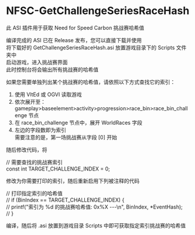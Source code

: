# NFSC-GetChallengeSeriesRaceHash
此 ASI 插件用于获取 Need for Speed Carbon 挑战赛哈希值<br>

编译完成的 ASI 已在 Release 发布，您可以直接下载并使用<br>
将下载好的 GetChallengeSeriesRaceHash.asi 放置游戏目录下的 Scripts 文件夹中<br>
启动游戏，进入挑战赛界面<br>
此时控制台将会输出所有挑战赛的哈希值<br>

如果您需要单独列出某个挑战赛的哈希值，请依照以下方式查找它的索引：<br>
1. 使用 VltEd 或 OGVI 读取游戏<br>
2. 依次展开至：gameplay>baseelement>activity>progression>race_bin>race_bin_challenge 节点<br>
3. 在 race_bin_challenge 节点中，展开 WorldRaces 字段<br>
4. 左边的字段数即为索引<br>
需要注意的是，第一场挑战赛从字段 [0] 开始<br>

随后修改代码，将<br>

// 需要查找的挑战赛索引<br>
const int TARGET_CHALLENGE_INDEX = 0;<br>

修改为你需要打印的索引，随后重新启用下列被注释的代码<br>

// 打印指定索引的哈希值<br>
// if (BinIndex == TARGET_CHALLENGE_INDEX) {<br>
    // printf("索引为 %d 的挑战赛哈希值: 0x%X ---\n", BinIndex, *EventHash);<br>
// }<br>

编译，随后将 .asi 放置到游戏目录 Scripts 中即可获取指定索引挑战赛的哈希值<br>
